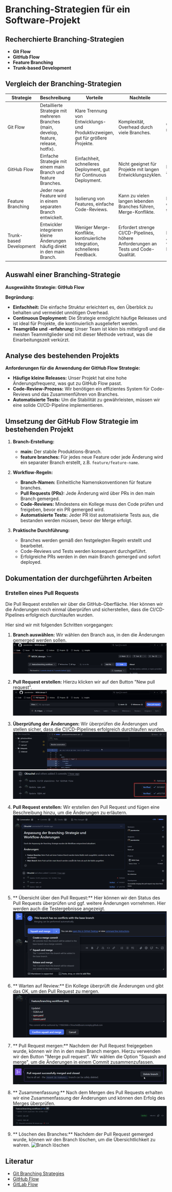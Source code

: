 # Branching-Strategien für ein Software-Projekt

## Recherchierte Branching-Strategien
- **Git Flow**
- **GitHub Flow**
- **Feature Branching**
- **Trunk-based Development**

## Vergleich der Branching-Strategien

| Strategie               | Beschreibung                                                                 | Vorteile                                                                                             | Nachteile                                                                                          | Anwendungsbeispiele                       |
|-------------------------|-----------------------------------------------------------------------------|------------------------------------------------------------------------------------------------------|---------------------------------------------------------------------------------------------------|------------------------------------------|
| Git Flow                | Detaillierte Strategie mit mehreren Branches (main, develop, feature, release, hotfix).  | Klare Trennung von Entwicklungs- und Produktivzweigen, gut für größere Projekte.                     | Komplexität, Overhead durch viele Branches.                                                       | Große, komplexe Projekte mit festen Release-Zyklen. |
| GitHub Flow             | Einfache Strategie mit einem main Branch und feature Branches.               | Einfachheit, schnelleres Deployment, gut für Continuous Deployment.                                 | Nicht geeignet für Projekte mit langen Entwicklungszyklen.                                         | Projekte, die kontinuierlich ausgeliefert werden.  |
| Feature Branching       | Jeder neue Feature wird in einem separaten Branch entwickelt.                | Isolierung von Features, einfache Code-Reviews.                                                      | Kann zu vielen langen lebenden Branches führen, Merge-Konflikte.                                  | Projekte mit klar definierten, voneinander getrennten Features. |
| Trunk-based Development | Entwickler integrieren kleine Änderungen häufig direkt in den main Branch.   | Weniger Merge-Konflikte, kontinuierliche Integration, schnelleres Feedback.                          | Erfordert strenge CI/CD-Pipelines, höhere Anforderungen an Tests und Code-Qualität.               | Projekte mit hoher Änderungsgeschwindigkeit, wo kontinuierliche Integration notwendig ist. |

## Auswahl einer Branching-Strategie
**Ausgewählte Strategie: GitHub Flow**

**Begründung:**
- **Einfachheit:** Die einfache Struktur erleichtert es, den Überblick zu behalten und vermeidet unnötigen Overhead.
- **Continuous Deployment:** Die Strategie ermöglicht häufige Releases und ist ideal für Projekte, die kontinuierlich ausgeliefert werden.
- **Teamgröße und -erfahrung:** Unser Team ist klein bis mittelgroß und die meisten Teammitglieder sind mit dieser Methode vertraut, was die Einarbeitungszeit verkürzt.

## Analyse des bestehenden Projekts

**Anforderungen für die Anwendung der GitHub Flow Strategie:**
- **Häufige kleine Releases:** Unser Projekt hat eine hohe Änderungsfrequenz, was gut zu GitHub Flow passt.
- **Code-Review-Prozess:** Wir benötigen ein effizientes System für Code-Reviews und das Zusammenführen von Branches.
- **Automatisierte Tests:** Um die Stabilität zu gewährleisten, müssen wir eine solide CI/CD-Pipeline implementieren.

## Umsetzung der GitHub Flow Strategie im bestehenden Projekt

1. **Branch-Erstellung:**
   - **main:** Der stabile Produktions-Branch.
   - **feature branches:** Für jedes neue Feature oder jede Änderung wird ein separater Branch erstellt, z.B. `feature/feature-name`.

2. **Workflow-Regeln:**
   - **Branch-Namen:** Einheitliche Namenskonventionen für feature branches.
   - **Pull Requests (PRs):** Jede Änderung wird über PRs in den main Branch gemerged.
   - **Code-Reviews:** Mindestens ein Kollege muss den Code prüfen und freigeben, bevor ein PR gemerged wird.
   - **Automatisierte Tests:** Jeder PR löst automatisierte Tests aus, die bestanden werden müssen, bevor der Merge erfolgt.

3. **Praktische Durchführung:**
   - Branches werden gemäß den festgelegten Regeln erstellt und bearbeitet.
   - Code-Reviews und Tests werden konsequent durchgeführt.
   - Erfolgreiche PRs werden in den main Branch gemerged und sofort deployed.

## Dokumentation der durchgeführten Arbeiten


### Erstellen eines Pull Requests
Die Pull Request erstellen wir über die GitHub-Oberfläche. Hier können wir die Änderungen noch einmal überprüfen und sicherstellen, dass die CI/CD-Pipelines erfolgreich durchlaufen wurden.

Hier sind wir mit folgenden Schritten vorgegangen:
1. **Branch auswählen:** Wir wählen den Branch aus, in den die Änderungen gemerged werden sollen.
![Branch auswählen](resources/PR_Step1.png)

2. **Pull Request erstellen:** Hierzu klicken wir auf den Button "New pull request".
![Pull Request erstellen](resources/PR_Step2.png)

3. **Überprüfung der Änderungen:** Wir überprüfen die Änderungen und stellen sicher, dass die CI/CD-Pipelines erfolgreich durchlaufen wurden.
![Änderungen überprüfen](resources/PR_Step3.png)
![CI/CD-Ergebnisse](resources/PR_Step4.png)

4. **Pull Request erstellen:** Wir erstellen den Pull Request und fügen eine Beschreibung hinzu, um die Änderungen zu erläutern.
![Pull Request erstellen](resources/PR_Step5.png)

5. ** Übersicht über den Pull Request:** Hier können wir den Status des Pull Requests überprüfen und ggf. weitere Änderungen vornehmen. Hier werden auch die Testergebnisse angezeigt.
![Pull Request Übersicht](resources/PR_Step6.png)

6. ** Warten auf Review:** Ein Kollege überprüft die Änderungen und gibt das OK, um den Pull Request zu mergen.
![Pull Request Review](resources/PR_Step7.png)

7. ** Pull Request mergen:** Nachdem der Pull Request freigegeben wurde, können wir ihn in den main Branch mergen. Hierzu verwenden wir den Button "Merge pull request". Wir wählen die Option "Squash and merge", um die Änderungen in einem Commit zusammenzufassen.
![Pull Request mergen](resources/PR_Step8.png)

8. ** Zusammenfassung:** Nach dem Mergen des Pull Requests erhalten wir eine Zusammenfassung der Änderungen und können den Erfolg des Merges überprüfen.
![Pull Request Zusammenfassung](resources/PR_Step9.png)

9. ** Löschen des Branches:** Nachdem der Pull Request gemerged wurde, können wir den Branch löschen, um die Übersichtlichkeit zu wahren.
![Branch löschen](resources/PR_Step10.png)

## Literatur
- [Git Branching Strategies](https://www.atlassian.com/git/tutorials/comparing-workflows)
- [GitHub Flow](https://guides.github.com/introduction/flow/)
- [GitLab Flow](https://docs.gitlab.com/ee/topics/gitlab_flow.html)
